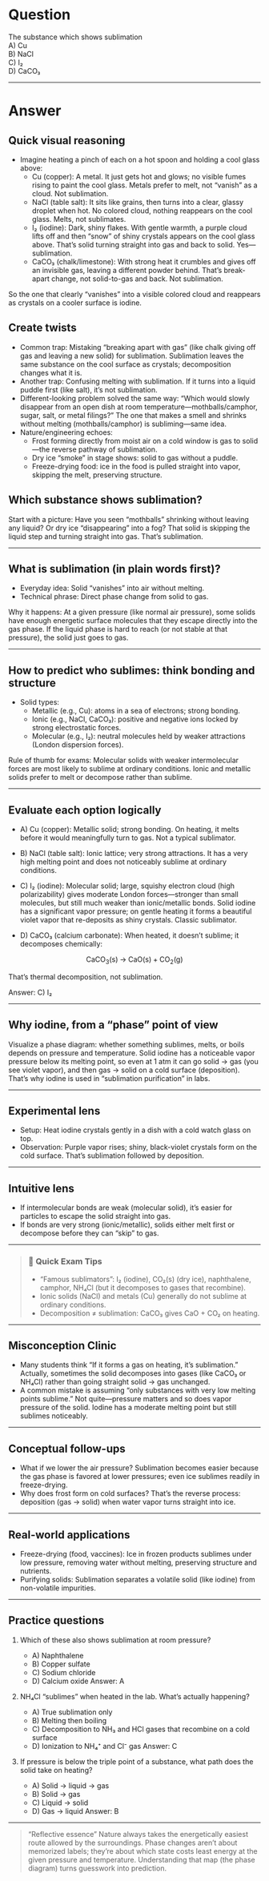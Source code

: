 # Question
The substance which shows sublimation  
   A) Cu  
   B) NaCl  
   C) I₂  
   D) CaCO₃

---
# Answer

## Quick visual reasoning
- Imagine heating a pinch of each on a hot spoon and holding a cool glass above:
  - Cu (copper): A metal. It just gets hot and glows; no visible fumes rising to paint the cool glass. Metals prefer to melt, not “vanish” as a cloud. Not sublimation.
  - NaCl (table salt): It sits like grains, then turns into a clear, glassy droplet when hot. No colored cloud, nothing reappears on the cool glass. Melts, not sublimates.
  - I₂ (iodine): Dark, shiny flakes. With gentle warmth, a purple cloud lifts off and then “snow” of shiny crystals appears on the cool glass above. That’s solid turning straight into gas and back to solid. Yes—sublimation.
  - CaCO₃ (chalk/limestone): With strong heat it crumbles and gives off an invisible gas, leaving a different powder behind. That’s break-apart change, not solid-to-gas and back. Not sublimation.

So the one that clearly “vanishes” into a visible colored cloud and reappears as crystals on a cooler surface is iodine.

## Create twists
- Common trap: Mistaking “breaking apart with gas” (like chalk giving off gas and leaving a new solid) for sublimation. Sublimation leaves the same substance on the cool surface as crystals; decomposition changes what it is.
- Another trap: Confusing melting with sublimation. If it turns into a liquid puddle first (like salt), it’s not sublimation.
- Different-looking problem solved the same way: “Which would slowly disappear from an open dish at room temperature—mothballs/camphor, sugar, salt, or metal filings?” The one that makes a smell and shrinks without melting (mothballs/camphor) is subliming—same idea.
- Nature/engineering echoes:
  - Frost forming directly from moist air on a cold window is gas to solid—the reverse pathway of sublimation.
  - Dry ice “smoke” in stage shows: solid to gas without a puddle.
  - Freeze-drying food: ice in the food is pulled straight into vapor, skipping the melt, preserving structure.

## Which substance shows sublimation?

Start with a picture: Have you seen “mothballs” shrinking without leaving any liquid? Or dry ice “disappearing” into a fog? That solid is skipping the liquid step and turning straight into gas. That’s sublimation.

---

## What is sublimation (in plain words first)?

- Everyday idea: Solid “vanishes” into air without melting.
- Technical phrase: Direct phase change from solid to gas.

Why it happens: At a given pressure (like normal air pressure), some solids have enough energetic surface molecules that they escape directly into the gas phase. If the liquid phase is hard to reach (or not stable at that pressure), the solid just goes to gas.

---

## How to predict who sublimes: think bonding and structure

- Solid types:
  - Metallic (e.g., Cu): atoms in a sea of electrons; strong bonding.
  - Ionic (e.g., NaCl, CaCO₃): positive and negative ions locked by strong electrostatic forces.
  - Molecular (e.g., I₂): neutral molecules held by weaker attractions (London dispersion forces).

Rule of thumb for exams: Molecular solids with weaker intermolecular forces are most likely to sublime at ordinary conditions. Ionic and metallic solids prefer to melt or decompose rather than sublime.

---

## Evaluate each option logically

- A) Cu (copper): Metallic solid; strong bonding. On heating, it melts before it would meaningfully turn to gas. Not a typical sublimator.

- B) NaCl (table salt): Ionic lattice; very strong attractions. It has a very high melting point and does not noticeably sublime at ordinary conditions.

- C) I₂ (iodine): Molecular solid; large, squishy electron cloud (high polarizability) gives moderate London forces—stronger than small molecules, but still much weaker than ionic/metallic bonds. Solid iodine has a significant vapor pressure; on gentle heating it forms a beautiful violet vapor that re-deposits as shiny crystals. Classic sublimator.

- D) CaCO₃ (calcium carbonate): When heated, it doesn’t sublime; it decomposes chemically:

```math
  \mathrm{CaCO_3(s) \;\to\; CaO(s) + CO_2(g)}
  ```
  That’s thermal decomposition, not sublimation.

Answer: C) I₂

---

## Why iodine, from a “phase” point of view

Visualize a phase diagram: whether something sublimes, melts, or boils depends on pressure and temperature. Solid iodine has a noticeable vapor pressure below its melting point, so even at 1 atm it can go solid → gas (you see violet vapor), and then gas → solid on a cold surface (deposition). That’s why iodine is used in “sublimation purification” in labs.

---

## Experimental lens

- Setup: Heat iodine crystals gently in a dish with a cold watch glass on top.
- Observation: Purple vapor rises; shiny, black-violet crystals form on the cold surface. That’s sublimation followed by deposition.

---

## Intuitive lens

- If intermolecular bonds are weak (molecular solid), it’s easier for particles to escape the solid straight into gas.
- If bonds are very strong (ionic/metallic), solids either melt first or decompose before they can “skip” to gas.

---

> ### 🧠 Quick Exam Tips
> - “Famous sublimators”: I₂ (iodine), CO₂(s) (dry ice), naphthalene, camphor, NH₄Cl (but it decomposes to gases that recombine).
> - Ionic solids (NaCl) and metals (Cu) generally do not sublime at ordinary conditions.
> - Decomposition ≠ sublimation: CaCO₃ gives CaO + CO₂ on heating.

---

## Misconception Clinic

- Many students think “If it forms a gas on heating, it’s sublimation.” Actually, sometimes the solid decomposes into gases (like CaCO₃ or NH₄Cl) rather than going straight solid → gas unchanged.
- A common mistake is assuming “only substances with very low melting points sublime.” Not quite—pressure matters and so does vapor pressure of the solid. Iodine has a moderate melting point but still sublimes noticeably.

---

## Conceptual follow-ups

- What if we lower the air pressure? Sublimation becomes easier because the gas phase is favored at lower pressures; even ice sublimes readily in freeze-drying.
- Why does frost form on cold surfaces? That’s the reverse process: deposition (gas → solid) when water vapor turns straight into ice.

---

## Real-world applications

- Freeze-drying (food, vaccines): Ice in frozen products sublimes under low pressure, removing water without melting, preserving structure and nutrients.
- Purifying solids: Sublimation separates a volatile solid (like iodine) from non-volatile impurities.

---

## Practice questions

1) Which of these also shows sublimation at room pressure?
   - A) Naphthalene
   - B) Copper sulfate
   - C) Sodium chloride
   - D) Calcium oxide
   Answer: A

2) NH₄Cl “sublimes” when heated in the lab. What’s actually happening?
   - A) True sublimation only
   - B) Melting then boiling
   - C) Decomposition to NH₃ and HCl gases that recombine on a cold surface
   - D) Ionization to NH₄⁺ and Cl⁻ gas
   Answer: C

3) If pressure is below the triple point of a substance, what path does the solid take on heating?
   - A) Solid → liquid → gas
   - B) Solid → gas
   - C) Liquid → solid
   - D) Gas → liquid
   Answer: B

---

> “Reflective essence”
> Nature always takes the energetically easiest route allowed by the surroundings. Phase changes aren’t about memorized labels; they’re about which state costs least energy at the given pressure and temperature. Understanding that map (the phase diagram) turns guesswork into prediction.
